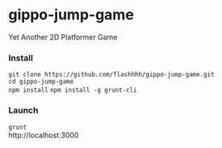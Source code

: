 # gippo-jump-game
Yet Another 2D Platformer Game

### Install
`git clone https://github.com/flashhhh/gippo-jump-game.git`  
`cd gippo-jump-game`  
`npm install`
`npm install -g grunt-cli`

### Launch
`grunt`  
http://localhost:3000
